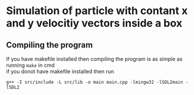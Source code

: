 # Simulation of particle with contant x and y velocitiy vectors inside a box
## Compiling the program
If you have makefile installed then compiling the program is as simple as running `make` in cmd  
if you donot have makefile installed then run
```console 
g++ -I src/include -L src/lib -o main main.cpp -lmingw32 -lSDL2main -lSDL2
```

